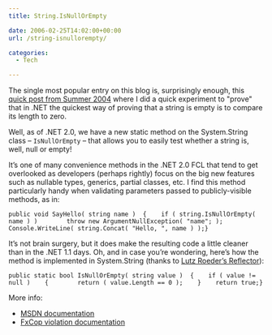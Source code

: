 ```yaml
---
title: String.IsNullOrEmpty

date: 2006-02-25T14:02:00+00:00
url: /string-isnullorempty/

categories:
  - Tech

---
```

<!--kg-card-begin: html-->

The single most popular entry on this blog is, surprisingly enough, this [quick post from Summer 2004][1] where I did a quick experiment to "prove" that in .NET the quickest way of proving that a string is empty is to compare its length to zero.

Well, as of .NET 2.0, we have a new static method on the System.String class – `IsNullOrEmpty` – that allows you to easily test whether a string is, well, null or empty!

It’s one of many convenience methods in the .NET 2.0 FCL that tend to get overlooked as developers (perhaps rightly) focus on the big new features such as nullable types, generics, partial classes, etc. I find this method particularly handy when validating parameters passed to publicly-visible methods, as in:

    public void SayHello( string name )  {    if ( string.IsNullOrEmpty( name ) )        throw new ArgumentNullException( "name"; );    Console.WriteLine( string.Concat( "Hello, ", name ) );}

It’s not brain surgery, but it does make the resulting code a little cleaner than in the .NET 1.1 days. Oh, and in case you’re wondering, here’s how the method is implemented in System.String (thanks to [Lutz Roeder’s Reflector][2]):

    public static bool IsNullOrEmpty( string value )  {    if ( value != null )    {        return ( value.Length == 0 );    }    return true;}

More info:

  * [MSDN documentation][3]
  * [FxCop violation documentation][4]

<!--kg-card-end: html-->

 [1]: https://blog.iannelson.uk/is-my-string-empty-some-c-performance-metrics/
 [2]: http://www.aisto.com/roeder/dotnet
 [3]: http://msdn2.microsoft.com/en-us/library/490acw3e%28vs.80%29.aspx
 [4]: http://www.gotdotnet.com/team/fxcop/Docs/Rules/Performance/TestForEmptyStringsUsingStringLength.html